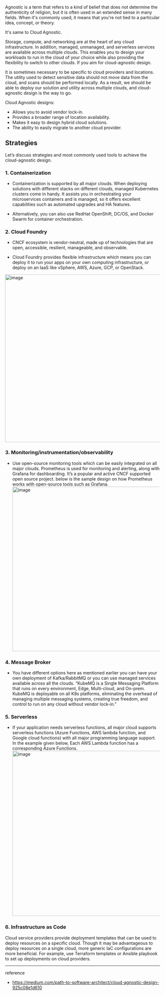 
Agnostic is a term that refers to a kind of belief that does not determine the authenticity of religion, but it is often used in an extended sense in many fields. When it's commonly used, it means that you're not tied to a particular idea, concept, or theory.

It's same to Cloud Agnostic.

Storage, compute, and networking are at the heart of any cloud infrastructure. In addition, managed, unmanaged, and serverless services are available across multiple clouds. This enables you to design your workloads to run in the cloud of your choice while also providing the flexibility to switch to other clouds. If you aim for cloud-agnostic design.

It is sometimes necessary to be specific to cloud providers and locations. The utility used to detect sensitive data should not move data from the cloud, and scans should be performed locally. As a result, we should be able to deploy our solution and utility across multiple clouds, and cloud-agnostic design is the way to go.

Cloud Agnostic designs:

- Allows you to avoid vendor lock-in.
- Provides a broader range of location availability.
- Makes it easy to design hybrid cloud solutions.
- The ability to easily migrate to another cloud provider.

## Strategies

Let’s discuss strategies and most commonly used tools to achieve the cloud-agnostic design.

### 1. Containerization

- Containerization is supported by all major clouds. When deploying solutions with different stacks on different clouds, managed Kubernetes clusters come in handy. It assists you in orchestrating your microservices containers and is managed, so it offers excellent capabilities such as automated upgrades and HA features.

- Alternatively, you can also use RedHat OpenShift, DC/OS, and Docker Swarm for container orchestration.

### 2. Cloud Foundry

- CNCF ecosystem is vendor-neutral, made up of technologies that are open, accessible, resilient, manageable, and observable.

- Cloud Foundry provides flexible infrastructure which means you can deploy it to run your apps on your own computing infrastructure, or deploy on an IaaS like vSphere, AWS, Azure, GCP, or OpenStack.

<img width="547" alt="image" src="https://github.com/rlaisqls/TIL/assets/81006587/20e8ecab-58d3-4d9a-91ca-380e98a87019">

### 3. Monitoring/instrumentation/observability

- Use open-source monitoring tools which can be easily integrated on all major clouds. Prometheus is used for monitoring and alerting, along with Grafana for dashboarding. It’s a popular and active CNCF supported open source project. below is the sample design on how Prometheus works with open-source tools such as Grafana.
    <img width="536" alt="image" src="https://github.com/rlaisqls/TIL/assets/81006587/097b1b41-bab3-40db-8850-97246fc273b6">

### 4. Message Broker

- You have different options here as mentioned earlier you can have your own deployment of Kafka/RabbitMQ or you can use managed services available across all the clouds.
“KubeMQ is a Single Messaging Platform that runs on every environment, Edge, Multi-cloud, and On-prem. KubeMQ is deployable on all K8s platforms, eliminating the overhead of managing multiple messaging systems, creating true freedom, and control to run on any cloud without vendor lock-in.”

### 5. Serverless

- If your application needs serverless functions, all major cloud supports serverless functions (Azure Functions, AWS lambda function, and Google cloud functions) with all major programming language support.
In the example given below, Each AWS Lambda function has a corresponding Azure Functions.
    <img width="538" alt="image" src="https://github.com/rlaisqls/TIL/assets/81006587/412668bb-dbbc-4ceb-9ad2-ab406032b27b">

### 6. Infrastructure as Code

Cloud service providers provide deployment templates that can be used to deploy resources on a specific cloud. Though it may be advantageous to deploy resources on a single cloud, more generic IaC configurations are more beneficial. For example, use Terraform templates or Ansible playbook to set up deployments on cloud providers.

---
reference
- https://medium.com/path-to-software-architect/cloud-agnostic-design-925c08e1d610